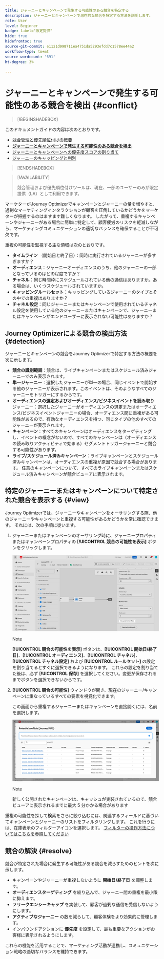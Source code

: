 ```yaml
---
title: ジャーニーとキャンペーンで発生する可能性のある競合を特定する
description: ジャーニーとキャンペーンで潜在的な競合を特定する方法を説明します。
role: User
level: Beginner
badge: label="限定提供"
hide: true
hidefromtoc: true
source-git-commit: e1121d998711ea4751da5293efdd7c1578ee44a2
workflow-type: tm+mt
source-wordcount: '691'
ht-degree: 3%

---
```



# ジャーニーとキャンペーンで発生する可能性のある競合を検出 {#conflict}

>[!BEGINSHADEBOX]

このドキュメントガイドの内容は次のとおりです。

* [競合管理と優先順位付けの概要](gs-conflict-prioritization.md)
* **[ジャーニーとキャンペーンで発生する可能性のある競合を検出](conflicts.md)**
* [ジャーニーとキャンペーンへの優先度スコアの割り当て](priority-scores.md)
* [ジャーニーのキャッピングと判別](journey-capping.md)

>[!ENDSHADEBOX]

>[!AVAILABILITY]
>
>競合管理および優先順位付けツールは、現在、一部のユーザーのみが限定提供（LA）として利用できます。

マーケターがJourney Optimizerでキャンペーンとジャーニーの量を増やすと、過剰なマーケティングインタラクションが顧客を圧倒しているかどうかをマーケターが把握するのはますます難しくなります。 したがって、重複するキャンペーンやジャーニーがある場合に簡単に特定して、顧客疲労のリスクを軽減しながら、マーケティングコミュニケーションの適切なバランスを確保することが不可欠です。

重複の可能性を監視する主な領域は次のとおりです。

* **タイムライン** （開始日と終了日）：同時に実行されているジャーニーが多すぎますか？
* **オーディエンス**：ジャーニーオーディエンスのうち、他のジャーニーの一部となっているのはどの程度ですか？
* **チャネル**：同じ時間枠にスケジュールされている他の通信はありますか。ある場合は、いくつスケジュールされていますか。
* **キャッピングルールセット**：キャッピングしているジャーニーのタイプとその中での重複はありますか？
* **チャネル設定**：同じジャーニーまたはキャンペーンで使用されているチャネル設定を使用している他のジャーニーまたはキャンペーンで、ジャーニーまたはキャンペーンがエンドユーザーに表示されない可能性はありますか？

## Journey Optimizerによる競合の検出方法 {#detection}

ジャーニーとキャンペーンの競合をJourney Optimizerで特定する方法の概要を次に示します。

* **競合の識別範囲**：競合は、ライブキャンペーンまたはスケジュール済みジャーニーでのみ表示されます。
* **単一ジャーニー**：選択したジャーニーが単一の場合、同じイベントで開始する他のジャーニーが表示されます。このイベントは、そのようなすべてのジャーニーをトリガーにするからです。
* **オーディエンスの選定およびオーディエンス/ビジネスイベントを読み取り** ジャーニー：選択したジャーニーがオーディエンスの選定またはオーディエンス/ビジネスイベントジャーニーの場合、オーディエンス間に重複がある可能性があるので、有効なオーディエンスを持つ、同じタイプの他のすべてのジャーニーが表示されます。
* **キャンペーン**：すべてのキャンペーンはオーディエンスをターゲティングし、イベントの概念がないので、すべてのキャンペーンは（オーディエンスの読み取りアクティビティで始まる）セグメントトリガージャーニーと競合する可能性があります。
* **ライブ/スケジュール済みキャンペーン**：ライブキャンペーンとスケジュール済みキャンペーンは、オーディエンスの重複が原因で競合する場合があります。 任意のキャンペーンについて、すべてのライブキャンペーンまたはスケジュール済みキャンペーンが競合ビューアに表示されます。

## 特定のジャーニーまたはキャンペーンについて特定された競合を表示する {#view}

Journey Optimizerでは、ジャーニーやキャンペーンをオーサリングする際、他のジャーニーやキャンペーンと重複する可能性があるかどうかを常に確認できます。 それには、次の手順に従います。

1. ジャーニーまたはキャンペーンのオーサリング時に、ジャーニープロパティまたはキャンペーンプロパティの **[!UICONTROL 競合の可能性を表示]** ボタンをクリックします。

   ![](assets/view-conflicts.png)

   >[!NOTE]
   >
   >**[!UICONTROL 競合の可能性を表示]** ボタンは、**[!UICONTROL 開始日/終了日]**、**[!UICONTROL オーディエンス]**、**[!UICONTROL チャネル]**、**[!UICONTROL チャネル設定]** および **[!UICONTROL ルールセット]** の設定を割り当てるとすぐに選択できるようになります。 これらの設定を割り当てた後は、必ず **[!UICONTROL 保存]** を選択してください。変更が保存されるまでボタンを選択できないからです。

1. **[!UICONTROL 競合の可能性]** ウィンドウが開き、現在のジャーニー/キャンペーンに重なっているすべての要素を視覚化できます。

   この画面から重複するジャーニーまたはキャンペーンを直接開くには、名前を選択します。

   ![](assets/potential-conflicts.png)

   >[!NOTE]
   >
   >新しく公開されたキャンペーンは、キャッシュが実装されているので、競合ビューアに表示されるまでに最大 5 分かかる場合があります

重複の可能性を探して検索をさらに絞り込むには、関連するフィールドに基づいてキャンペーンとジャーニーのリストをフィルタリングします。 これを行うには、在庫表示のフィルターアイコンを選択します。 [ フィルターの操作方法についてはこちらを参照してください ](../start/search-filter-categorize.md#filter-lists)

## 競合の解決 {#resolve}

競合が特定された場合に発生する可能性がある競合を減らすためのヒントを次に示します。

* キャンペーンやジャーニーが重複しないように **開始日/終了日** を調整します。
* **オーディエンスターゲティング** を絞り込んで、ジャーニー間の重複を最小限に抑えます。
* **フリークエンシーキャップ** を実装して、顧客が過剰な通信を受信しないようにします。
* **アクティブなジャーニー** の数を減らして、顧客体験をより効果的に管理します。
* インバウンドアクションに **優先度** を設定して、最も重要なアクションがお客様に表示されるようにします。

これらの機能を活用することで、マーケティング活動が連携し、コミュニケーション戦略の適切なバランスを維持できます。
